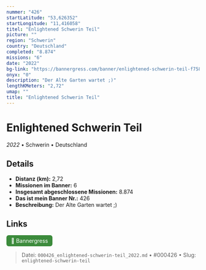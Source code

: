 ```yaml
---
nummer: "426"
startLatitude: "53,626352"
startLongitude: "11,416058"
titel: "Enlightened Schwerin Teil"
picture: ""
region: "Schwerin"
country: "Deutschland"
completed: "8.874"
missions: "6"
date: "2022"
bg-link: "https://bannergress.com/banner/enlightened-schwerin-teil-f758"
onyx: "0"
description: "Der Alte Garten wartet ;)"
lengthKMeters: "2,72"
umap: ""
title: "Enlightened Schwerin Teil"
---
```

# Enlightened Schwerin Teil

*2022* • Schwerin • Deutschland



## Details
- **Distanz (km):** 2,72
- **Missionen im Banner:** 6
- **Insgesamt abgeschlossene Missionen:** 8.874
- **Das ist mein Banner Nr.:** 426
- **Beschreibung:** Der Alte Garten wartet ;)


## Links
<div style="margin-top: 0.5em;">
<a href="https://bannergress.com/banner/enlightened-schwerin-teil-f758" target="_blank" style="display:inline-block;margin-right:8px;padding:6px 12px;background-color:#3c8b3c;color:white;text-decoration:none;border-radius:6px;">🔗 Bannergress</a>

</div>


> Datei: `000426_enlightened-schwerin-teil_2022.md` • #000426 • Slug: `enlightened-schwerin-teil`
